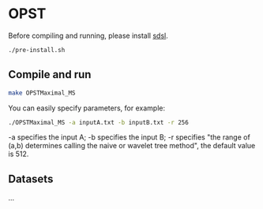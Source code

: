 # OPST
Before compiling and running, please install [sdsl](https://github.com/simongog/sdsl-lite/tree/master).
```bash
./pre-install.sh
```


## Compile and run

```bash 
make OPSTMaximal_MS
```





You can easily specify parameters, for example:

```bash 
./OPSTMaximal_MS -a inputA.txt -b inputB.txt -r 256 
```
-a specifies the input A;
-b specifies the input B;
-r specifies  "the range of (a,b) determines calling the naive or wavelet tree method", the default value is 512.

## Datasets
...


